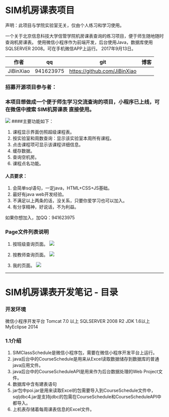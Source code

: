 
# SIM机房课表项目
声明：此项目与学院实验室无关，仅由个人练习和学习使用。

一个关于北京信息科技大学信管学院机房课表查询的练习项目，便于师生随地随时查询机房课表。
使用微信小程序作为前端开发，后台使用Java，数据库使用SQLSERVER 2008。可在手机微信APP上运行。
2017年9月13日。


| 作者   | qq  | git | 博客 |
| :---: | :-: | :-: | :-: |
| JiBinXiao | 941623975 | https://github.com/JiBinXiao |  |

### 招募开源项目参与者：
### 本项目想做成一个便于师生学习交流查询的项目，小程序已上线，可在微信中搜索 SIM机房课表 直接使用。
![](https://github.com/JiBinXiao/SIMSchedule/blob/master/Printscreen/二维码.jpg)
####主要功能如下：
1. 课程显示界面仿照超级课程表。
2. 按实验室和周数查询：显示该实验室本周所有课程。
3. 点击课程项可显示该课程详细信息。
3. 缓存数据。
4. 查询空机房。
5. 课程点名功能。

#### 人员要求：
1. 会简单sql语句，一定java，HTML+CSS+JS基础。
2. 最好有java web开发经验。
3. 不满足以上两条的话，没关系，只要你爱学习也可以加入。
4. 有分享精神，好说话，不为利益。

如果你想加入，加QQ：941623975
### Page文件列表说明
1. 按班级查询页面。
![](https://github.com/JiBinXiao/SIMSchedule/blob/master/Printscreen/classes.gif)

2. 按教师查询页面。
![](https://github.com/JiBinXiao/SIMSchedule/blob/master/Printscreen/teacher.gif)

2. 我的页面。
![](https://github.com/JiBinXiao/SIMSchedule/blob/master/Printscreen/mine.png)



--------------------
# SIM机房课表开发笔记 - 目录

### 开发环境
微信小程序开发平台
Tomcat 7.0 以上
SQLSERVER 2008 R2
JDK 1.6以上
MyEclipse 2014

### 1.1介绍
1. SIMClassSchedule是微信小程序包，需要在微信小程序开发平台上运行。
2. java后台中的CourseSchedule是用来从Excel读取数据储存到数据库的普通java应用文件。
3. java后台中的CourseScheduleAPI是用来作为后台数据处理的Web Project文件。
4. 数据库中含有建表语句
5. jar包中poi.jar是用来读取Excel的包需要导入到CourseSchedule文件中，sqljdbc4.jar是支持jdbc的包需在CourseSchedule和CourseScheduleAPI中都导入。
6. 上机表存储着每周课表信息的Excel文件。